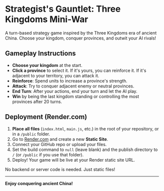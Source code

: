# Strategist's Gauntlet: Three Kingdoms Mini-War

A turn-based strategy game inspired by the Three Kingdoms era of ancient China. Choose your kingdom, conquer provinces, and outwit your AI rivals!

## Gameplay Instructions
- **Choose your kingdom** at the start.
- **Click a province** to select it. If it's yours, you can reinforce it. If it's adjacent to your territory, you can attack it.
- **Reinforce**: Spend units to increase a province's strength.
- **Attack**: Try to conquer adjacent enemy or neutral provinces.
- **End Turn**: After your actions, end your turn and let the AI play.
- **Win** by being the last kingdom standing or controlling the most provinces after 20 turns.

## Deployment (Render.com)
1. **Place all files** (`index.html`, `main.js`, etc.) in the root of your repository, or in a `/public` folder.
2. Go to [Render.com](https://render.com/) and create a new **Static Site**.
3. Connect your GitHub repo or upload your files.
4. Set the build command to `null` (leave blank) and the publish directory to `/` (or `/public` if you use that folder).
5. Deploy! Your game will be live at your Render static site URL.

No backend or server code is needed. Just static files!

---

**Enjoy conquering ancient China!** 